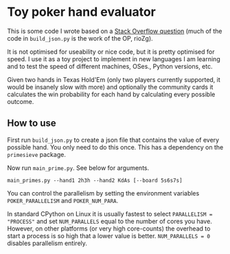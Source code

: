 # Toy poker hand evaluator

This is some code I wrote based on a [Stack Overflow question](https://stackoverflow.com/questions/59435354/how-can-i-speed-up-my-python-poker-hand-vs-hand-equity-calculator) (much of the code in `build_json.py` is the work of the OP, rioZg).

It is not optimised for useability or nice code, but it is pretty optimised for speed. 
I use it as a toy project to implement in new languages I am learning and to test the speed of different
machines, OSes., Python versions, etc.

Given two hands in Texas Hold'Em (only two players currently supported, it would be insanely slow with more) 
and optionally the community cards it calculates the win probability for each hand by calculating every possible outcome.

## How to use

First run `build_json.py` to create a json file that contains the value of every possible hand. You only need to do this once.
This has a dependency on the `primesieve` package.

Now run `main_prime.py`. See below for arguments. 

    main_primes.py --hand1 2h3h --hand2 KdAs [--board 5s6s7s]

You can control the parallelism by setting the environment variables `POKER_PARALLELISM` and `POKER_NUM_PARA`.

In standard CPython on Linux it is usually fastest to select `PARALLELISM = "PROCESS"` and set `NUM_PARALLELS`
equal to the number of cores you have. However, on other platforms (or very high core-counts) the overhead to start a 
process is so high that a lower value is better. `NUM_PARALLELS = 0` disables parallelism entirely.
